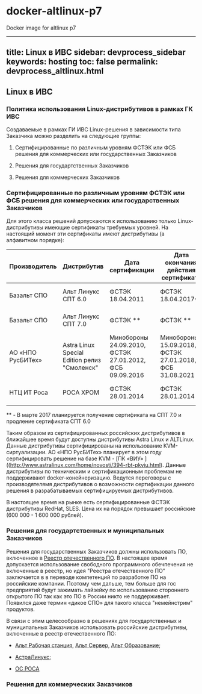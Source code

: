 # docker-altlinux-p7
Docker image for altlinux p7 


---
title: Linux в ИВС
sidebar: devprocess_sidebar
keywords: hosting
toc: false
permalink: devprocess_altlinux.html
---

## Linux в ИВС

### Политика использования Linux-дистрибутивов в рамках ГК ИВС

Создаваемые в рамках ГИ ИВС Linux-решения в зависимости типа Заказчика можно разделить на следующие группы:

1. Сертифицированные по различным уровням ФСТЭК или ФСБ решения для коммерческих или государственных Заказчиков

2. Решения для государтственных Заказчиков 

3. Решения для коммерческих Заказчиков

### Сертифицированные по различным уровням ФСТЭК или ФСБ решения для коммерческих или государственных Заказчиков

Для этого класса решений допускаются к использованию только Linux-дистрибутивы имеющие сертификаты требуемых уровней.
На настоящий момент эти сертификаты имеют дистрибутивы (а алфавитном порядке):

Производитель | Дистрибутив | Дата сертификации | Дата окончания действия сертификата | Базовый дистрибутив | Версия ядра
--------------|-------------|-------------------|-------------------------------------|---------------------|------------
Базальт СПО   | Альт Линукс СПТ 6.0 | ФСТЭК 18.04.2011 | ФСТЭК 18.04.2017**  |  Собственная пакетная база | 2.6.32
Базальт СПО   | Альт Линукс СПТ 7.0 | ФСТЭК ** | ФСТЭК ** |  Собственная пакетная база | 3.14
АО «НПО РусБИТех» | Astra Linux Special Edition релиз "Смоленск" | Минобороны 24.09.2010, ФСТЭК 27.01.2012, ФСБ 09.09.2016  | Минобороны 15.09.2018, ФСТЭК 27.01.2018, ФСБ 31.08.2021  |  Debian | 4.2.0
НТЦ ИТ Роса| РОСА ХРОМ | ФСТЭК 28.01.2014 | ФСТЭК 28.01.2014 |  Собственная пакетная база | 3.0.69

** - В марте 2017 планируется получение сертификата на СПТ 7.0 и продление сертификата СПТ 6.0 

Таким образом из сертифицированных российских дистрибутивов в ближайшее время будут доступны дистрибутивы Astra Linux и ALTLinux.
Данные дистрибутивы сертифицированы на использование KVM-сиртуализации.
АО «НПО РусБИТех» планирует в этом году сертифицировать решение на базе KVM - [ПК «ВИУ» ]((http://www.astralinux.com/home/novosti/394-rbt-pkviu.html).
Данные дистрибутивы по техническим и сертификационным проблемам не поддерживают docker-конейнеризацию.
Ведутся переговоры с производятелямя дистрибутивов о возможности сертификации данного решения в разрабатываемых сертифицируемых дистрибутивов. 

В настоящее время на рынке есть сертифицированные ФСТЭК дистрибутивы RedHat, SLES. Цена их на порядок превышает российские (600 000 - 1 600 000 рублей).


### Решения для государтственных и муниципальных Заказчиков

Решения для государственных Заказчиков должны использовать ПО, включенное в [Реестр отечественного ПО](https://reestr.minsvyaz.ru/). 
В настоящее время допускается использование свободного программного обечпечения не включенные в реестр, но 
идея "Реестра отечественного ПО" заключается в в переводе компетенций по разработке ПО на российские компании.
Поэтому чем дальше, тем больше для гос предприятий будут зажимать лайзейку по использованию стороннего открытого ПО
так как это ПО в России никто не поддерживает. Появился даже термин «дикое СПО» для такого класса "немейнстрим" продуктов.

 В связи с этим целесообразно в решениях для государтственных и муниципальных Заказчиков использовать российские дистрибутивы, включенные в реестр отечественного ПО:

*  [Альт Рабочая станция](https://www.basealt.ru/products/alt-workstation/), [Альт Сервер](https://www.basealt.ru/products/alt-server/), [Альт Образование](https://www.basealt.ru/products/alt-education/);

* [АстраЛинукс](http://astralinux.ru/);

* [ОС РОСА](https://www.rosalinux.ru/support/download_manuals/)





### Решения для коммерческих Заказчиков

  
